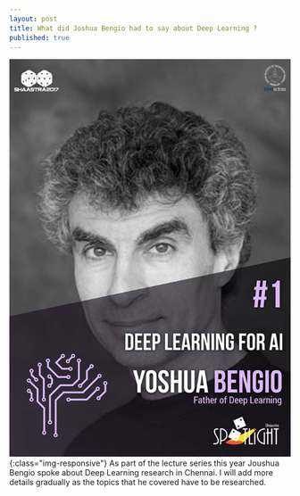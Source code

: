 ```yaml
---
layout: post
title: What did Joshua Bengio had to say about Deep Learning ?
published: true
---
```


![image-title-here](../images/Bengio.jpg){:class="img-responsive"} 
As part of the lecture series this year Joushua Bengio spoke about Deep Learning research in Chennai. I will
add more details gradually as the topics that he covered have to be researched.
